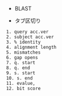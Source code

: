* BLAST

- タブ区切り
```
1. query acc.ver
2. subject acc.ver
3. % identity
4. alignment length
5. mismatches
6. gap opens
7. q. start
8. q. end
9. s. start
10. s. end
11. evalue, 
12. bit score
```





